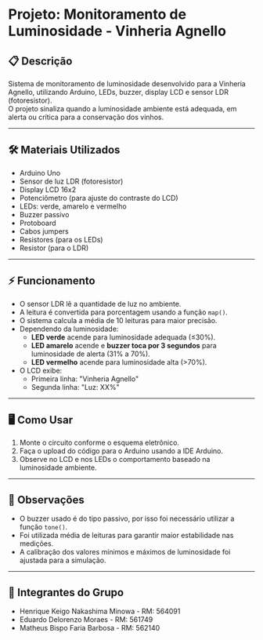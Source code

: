 # Projeto: Monitoramento de Luminosidade - Vinheria Agnello

## 📋 Descrição
Sistema de monitoramento de luminosidade desenvolvido para a Vinheria Agnello, utilizando Arduino, LEDs, buzzer, display LCD e sensor LDR (fotoresistor).  
O projeto sinaliza quando a luminosidade ambiente está adequada, em alerta ou crítica para a conservação dos vinhos.

---

## 🛠 Materiais Utilizados
- Arduino Uno
- Sensor de luz LDR (fotoresistor)
- Display LCD 16x2
- Potenciômetro (para ajuste do contraste do LCD)
- LEDs: verde, amarelo e vermelho
- Buzzer passivo
- Protoboard
- Cabos jumpers
- Resistores (para os LEDs)
- Resistor (para o LDR)

---

## ⚡ Funcionamento
- O sensor LDR lê a quantidade de luz no ambiente.
- A leitura é convertida para porcentagem usando a função `map()`.
- O sistema calcula a média de 10 leituras para maior precisão.
- Dependendo da luminosidade:
  - **LED verde** acende para luminosidade adequada (≤30%).
  - **LED amarelo** acende e **buzzer toca por 3 segundos** para luminosidade de alerta (31% a 70%).
  - **LED vermelho** acende para luminosidade alta (>70%).
- O LCD exibe:
  - Primeira linha: "Vinheria Agnello"
  - Segunda linha: "Luz: XX%"

---

## 🖥 Como Usar
1. Monte o circuito conforme o esquema eletrônico.
2. Faça o upload do código para o Arduino usando a IDE Arduino.
3. Observe no LCD e nos LEDs o comportamento baseado na luminosidade ambiente.

---

## 📌 Observações
- O buzzer usado é do tipo passivo, por isso foi necessário utilizar a função `tone()`.
- Foi utilizada média de leituras para garantir maior estabilidade nas medições.
- A calibração dos valores mínimos e máximos de luminosidade foi ajustada para a simulação.

---

## 👥 Integrantes do Grupo
- Henrique Keigo Nakashima Minowa - RM: 564091
- Eduardo Delorenzo Moraes - RM: 561749
- Matheus Bispo Faria Barbosa - RM: 562140
